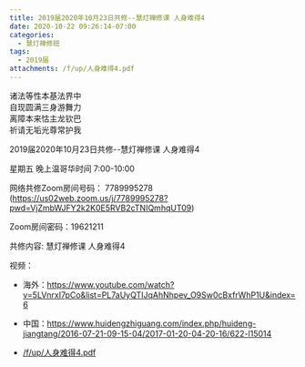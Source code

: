 ```yaml
---
title: 2019届2020年10月23日共修--慧灯禅修课 人身难得4
date: 2020-10-22 09:26:14-07:00
categories:
  - 慧灯禅修班
tags:
  - 2019届
attachments: /f/up/人身难得4.pdf
---
```

诸法等性本基法界中  
自现圆满三身游舞力  
离障本来怙主龙钦巴  
祈请无垢光尊常护我  

2019届2020年10月23日共修--慧灯禅修课 人身难得4

星期五 晚上温哥华时间 7:00-10:00  

网络共修Zoom房间号码： 7789995278 (<https://us02web.zoom.us/j/7789995278?pwd=VjZmbWJFY2k2K0E5RVB2cTNIQmhqUT09>)

Zoom房间密码：19621211

共修内容: 慧灯禅修课 人身难得4                        

视频：

- 海外：<https://www.youtube.com/watch?v=5LVnrxI7pCo&list=PL7aUyQTIJqAhNhpev_O9Sw0cBxfrWhP1U&index=6>
- 中国：<https://www.huidengzhiguang.com/index.php/huideng-jiangtang/2016-07-21-09-15-04/2017-01-20-04-20-16/622-l15014>

- [/f/up/人身难得4.pdf](http://huidengchanxiu.net/hdv/f/up/人身难得4.pdf) 